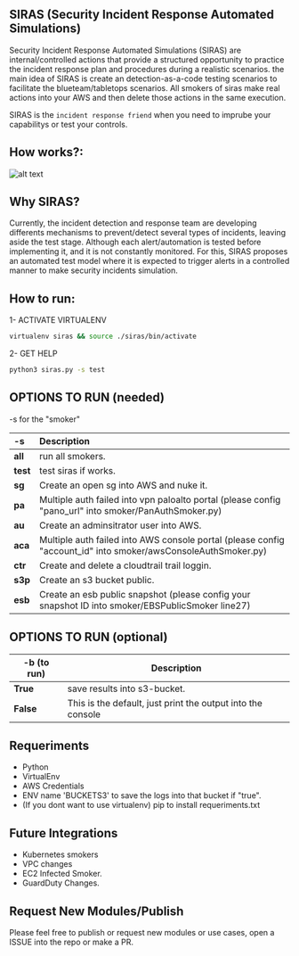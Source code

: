 ## SIRAS (Security Incident Response Automated Simulations)
Security Incident Response Automated Simulations (SIRAS) are internal/controlled actions that provide a structured opportunity to practice the incident response plan and procedures during a realistic scenarios. the main idea of SIRAS is create an detection-as-a-code testing scenarios to facilitate the blueteam/tabletops scenarios. All smokers of siras make real actions into your AWS and then delete those actions in the same execution.

SIRAS is the `incident response friend` when you need to imprube your capabilitys or test your controls.

## How works?:
![alt text](images/deployment.png "SIRAS")

##  Why SIRAS?
Currently, the incident detection and response team are developing differents mechanisms to prevent/detect several types of incidents, leaving aside the test stage. Although each alert/automation is tested before implementing it, and it is not constantly monitored.
For this, SIRAS proposes an automated test model where it is expected to trigger alerts in a controlled manner to make security incidents simulation.

## How to run:

1- ACTIVATE VIRTUALENV
```bash
virtualenv siras && source ./siras/bin/activate
```
2- GET HELP
```bash
python3 siras.py -s test
```


## OPTIONS TO RUN (needed)

-s for the "smoker"

| -s  | Description  |
| :------------ |:---------------|
| **all** | run all smokers. |
| **test** | test siras if works. |
| **sg** | Create an open sg into AWS and nuke it. |
| **pa** | Multiple auth failed into vpn paloalto portal (please config "pano_url" into smoker/PanAuthSmoker.py) |
| **au** | Create an adminsitrator user into AWS. |
| **aca** | Multiple auth failed into AWS console portal (please config "account_id" into smoker/awsConsoleAuthSmoker.py) |
| **ctr** | Create and delete a cloudtrail trail loggin.  |
| **s3p** | Create an s3 bucket public. |
| **esb** | Create an esb public snapshot (please config your snapshot ID into smoker/EBSPublicSmoker line27) |

## OPTIONS TO RUN (optional)

| -b (to run) | Description |
| --------------|-------------|
| **True** | save results into s3-bucket. |
| **False** | This is the default, just print the output into the console |

## Requeriments
- Python
- VirtualEnv
- AWS Credentials
- ENV name 'BUCKETS3' to save the logs into that bucket if "true".
- (If you dont want to use virtualenv) pip to install requeriments.txt

## Future Integrations
- Kubernetes smokers
- VPC changes
- EC2 Infected Smoker.
- GuardDuty Changes.

## Request New Modules/Publish
Please feel free to publish or request new modules or use cases, open a ISSUE into the repo or make a PR.